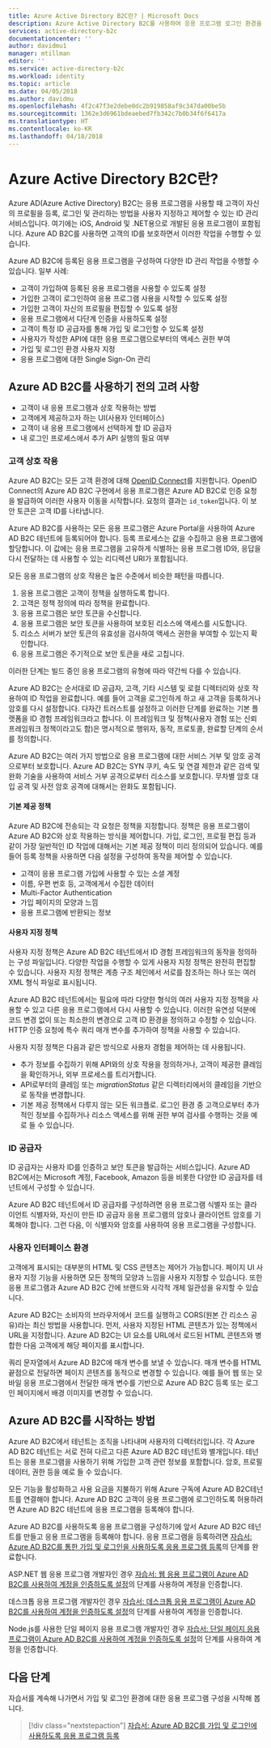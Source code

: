 ```yaml
---
title: Azure Active Directory B2C란? | Microsoft Docs
description: Azure Active Directory B2C를 사용하여 응용 프로그램 로그인 환경을 만들고 관리하는 방법을 살펴봅니다.
services: active-directory-b2c
documentationcenter: ''
author: davidmu1
manager: mtillman
editor: ''
ms.service: active-directory-b2c
ms.workload: identity
ms.topic: article
ms.date: 04/05/2018
ms.author: davidmu
ms.openlocfilehash: 4f2c47f3e2debe0dc2b919858af9c347da00be5b
ms.sourcegitcommit: 1362e3d6961bdeaebed7fb342c7b0b34f6f6417a
ms.translationtype: HT
ms.contentlocale: ko-KR
ms.lasthandoff: 04/18/2018
---
```

# <a name="what-is-azure-active-directory-b2c"></a>Azure Active Directory B2C란?

Azure AD(Azure Active Directory) B2C는 응용 프로그램을 사용할 때 고객이 자신의 프로필을 등록, 로그인 및 관리하는 방법을 사용자 지정하고 제어할 수 있는 ID 관리 서비스입니다. 여기에는 iOS, Android 및 .NET용으로 개발된 응용 프로그램이 포함됩니다. Azure AD B2C를 사용하면 고객의 ID를 보호하면서 이러한 작업을 수행할 수 있습니다.

Azure AD B2C에 등록된 응용 프로그램을 구성하여 다양한 ID 관리 작업을 수행할 수 있습니다. 일부 사례:

- 고객이 가입하여 등록된 응용 프로그램을 사용할 수 있도록 설정
- 가입한 고객이 로그인하여 응용 프로그램 사용을 시작할 수 있도록 설정
- 가입한 고객이 자신의 프로필을 편집할 수 있도록 설정
- 응용 프로그램에서 다단계 인증을 사용하도록 설정
- 고객이 특정 ID 공급자를 통해 가입 및 로그인할 수 있도록 설정
- 사용자가 작성한 API에 대한 응용 프로그램으로부터의 액세스 권한 부여
- 가입 및 로그인 환경 사용자 지정
- 응용 프로그램에 대한 Single Sign-On 관리

## <a name="what-do-i-need-to-think-about-before-using-azure-ad-b2c"></a>Azure AD B2C를 사용하기 전의 고려 사항

- 고객이 내 응용 프로그램과 상호 작용하는 방법
- 고객에게 제공하고자 하는 UI(사용자 인터페이스)
- 고객이 내 응용 프로그램에서 선택하게 할 ID 공급자 
- 내 로그인 프로세스에서 추가 API 실행의 필요 여부

### <a name="customer-interaction"></a>고객 상호 작용

Azure AD B2C는 모든 고객 환경에 대해 [OpenID Connect](https://openid.net/connect/)를 지원합니다. OpenID Connect의 Azure AD B2C 구현에서 응용 프로그램은 Azure AD B2C로 인증 요청을 발급하여 이러한 사용자 이동을 시작합니다. 요청의 결과는 `id_token`입니다. 이 보안 토큰은 고객 ID를 나타냅니다.

Azure AD B2C를 사용하는 모든 응용 프로그램은 Azure Portal을 사용하여 Azure AD B2C 테넌트에 등록되어야 합니다. 등록 프로세스는 값을 수집하고 응용 프로그램에 할당합니다. 이 값에는 응용 프로그램을 고유하게 식별하는 응용 프로그램 ID와, 응답을 다시 전달하는 데 사용할 수 있는 리디렉션 URI가 포함됩니다.

모든 응용 프로그램의 상호 작용은 높은 수준에서 비슷한 패턴을 따릅니다.

1. 응용 프로그램은 고객이 정책을 실행하도록 합니다.
2. 고객은 정책 정의에 따라 정책을 완료합니다.
3. 응용 프로그램은 보안 토큰을 수신합니다.
4. 응용 프로그램은 보안 토큰을 사용하여 보호된 리소스에 액세스를 시도합니다.
5. 리소스 서버가 보안 토큰의 유효성을 검사하여 액세스 권한을 부여할 수 있는지 확인합니다.
6. 응용 프로그램은 주기적으로 보안 토큰을 새로 고칩니다.

이러한 단계는 빌드 중인 응용 프로그램의 유형에 따라 약간씩 다를 수 있습니다.

Azure AD B2C는 순서대로 ID 공급자, 고객, 기타 시스템 및 로컬 디렉터리와 상호 작용하여 ID 작업을 완료합니다. 예를 들어 고객을 로그인하게 하고 새 고객을 등록하거나 암호를 다시 설정합니다. 다자간 트러스트를 설정하고 이러한 단계를 완료하는 기본 플랫폼을 ID 경험 프레임워크라고 합니다. 이 프레임워크 및 정책(사용자 경험 또는 신뢰 프레임워크 정책이라고도 함)은 명시적으로 행위자, 동작, 프로토콜, 완료할 단계의 순서를 정의합니다.

Azure AD B2C는 여러 가지 방법으로 응용 프로그램에 대한 서비스 거부 및 암호 공격으로부터 보호합니다. Azure AD B2C는 SYN 쿠키, 속도 및 연결 제한과 같은 검색 및 완화 기술을 사용하여 서비스 거부 공격으로부터 리소스를 보호합니다. 무차별 암호 대입 공격 및 사전 암호 공격에 대해서는 완화도 포함됩니다.

#### <a name="built-in-policies"></a>기본 제공 정책

Azure AD B2C에 전송되는 각 요청은 정책을 지정합니다. 정책은 응용 프로그램이 Azure AD B2C와 상호 작용하는 방식을 제어합니다. 가입, 로그인, 프로필 편집 등과 같이 가장 일반적인 ID 작업에 대해서는 기본 제공 정책이 미리 정의되어 있습니다.  예를 들어 등록 정책을 사용하면 다음 설정을 구성하여 동작을 제어할 수 있습니다.

- 고객이 응용 프로그램 가입에 사용할 수 있는 소셜 계정
- 이름, 우편 번호 등, 고객에게서 수집한 데이터
- Multi-Factor Authentication
- 가입 페이지의 모양과 느낌
- 응용 프로그램에 반환되는 정보

#### <a name="custom-policies"></a>사용자 지정 정책 

사용자 지정 정책은 Azure AD B2C 테넌트에서 ID 경험 프레임워크의 동작을 정의하는 구성 파일입니다. 다양한 작업을 수행할 수 있게 사용자 지정 정책은 완전히 편집할 수 있습니다. 사용자 지정 정책은 계층 구조 체인에서 서로를 참조하는 하나 또는 여러 XML 형식 파일로 표시됩니다. 

Azure AD B2C 테넌트에서는 필요에 따라 다양한 형식의 여러 사용자 지정 정책을 사용할 수 있고 다른 응용 프로그램에서 다시 사용할 수 있습니다. 이러한 유연성 덕분에 코드 변경 없이 또는 최소한의 변경으로 고객 ID 환경을 정의하고 수정할 수 있습니다. HTTP 인증 요청에 특수 쿼리 매개 변수를 추가하여 정책을 사용할 수 있습니다.

사용자 지정 정책은 다음과 같은 방식으로 사용자 경험을 제어하는 데 사용됩니다.

- 추가 정보를 수집하기 위해 API와의 상호 작용을 정의하거나, 고객이 제공한 클레임을 확인하거나, 외부 프로세스를 트리거합니다.
- API로부터의 클레임 또는 *migrationStatus* 같은 디렉터리에서의 클레임을 기반으로 동작을 변경합니다.
- 기본 제공 정책에서 다루지 않는 모든 워크플로. 로그인 환경 중 고객으로부터 추가적인 정보를 수집하거나 리소스 액세스를 위해 권한 부여 검사를 수행하는 것을 예로 들 수 있습니다.

### <a name="identity-providers"></a>ID 공급자

ID 공급자는 사용자 ID를 인증하고 보안 토큰을 발급하는 서비스입니다. Azure AD B2C에서는 Microsoft 계정, Facebook, Amazon 등을 비롯한 다양한 ID 공급자를 테넌트에서 구성할 수 있습니다. 

Azure AD B2C 테넌트에서 ID 공급자를 구성하려면 응용 프로그램 식별자 또는 클라이언트 식별자와, 자신이 만든 ID 공급자 응용 프로그램의 암호나 클라이언트 암호를 기록해야 합니다. 그런 다음, 이 식별자와 암호를 사용하여 응용 프로그램을 구성합니다.

### <a name="user-interface-experience"></a>사용자 인터페이스 환경

고객에게 표시되는 대부분의 HTML 및 CSS 콘텐츠는 제어가 가능합니다. 페이지 UI 사용자 지정 기능을 사용하면 모든 정책의 모양과 느낌을 사용자 지정할 수 있습니다. 또한 응용 프로그램과 Azure AD B2C 간에 브랜드와 시각적 개체 일관성을 유지할 수 있습니다.

Azure AD B2C는 소비자의 브라우저에서 코드를 실행하고 CORS(원본 간 리소스 공유)라는 최신 방법을 사용합니다. 먼저, 사용자 지정된 HTML 콘텐츠가 있는 정책에서 URL을 지정합니다. Azure AD B2C는 UI 요소를 URL에서 로드된 HTML 콘텐츠와 병합한 다음 고객에게 해당 페이지를 표시합니다.

쿼리 문자열에서 Azure AD B2C에 매개 변수를 보낼 수 있습니다. 매개 변수를 HTML 끝점으로 전달하면 페이지 콘텐츠를 동적으로 변경할 수 있습니다. 예를 들어 웹 또는 모바일 응용 프로그램에서 전달한 매개 변수를 기반으로 Azure AD B2C 등록 또는 로그인 페이지에서 배경 이미지를 변경할 수 있습니다.

## <a name="how-do-i-get-started-with-azure-ad-b2c"></a>Azure AD B2C를 시작하는 방법

Azure AD B2C에서 테넌트는 조직을 나타내며 사용자의 디렉터리입니다. 각 Azure AD B2C 테넌트는 서로 전혀 다르고 다른 Azure AD B2C 테넌트와 별개입니다. 테넌트는 응용 프로그램을 사용하기 위해 가입한 고객 관련 정보를 포함합니다. 암호, 프로필 데이터, 권한 등을 예로 들 수 있습니다.

모든 기능을 활성화하고 사용 요금을 지불하기 위해 Azure 구독에 Azure AD B2C테넌트를 연결해야 합니다. Azure AD B2C 고객이 응용 프로그램에 로그인하도록 허용하려면 Azure AD B2C 테넌트에 응용 프로그램을 등록해야 합니다.

Azure AD B2C를 사용하도록 응용 프로그램을 구성하기에 앞서 Azure AD B2C 테넌트를 만들고 응용 프로그램을 등록해야 합니다. 응용 프로그램을 등록하려면 [자습서: Azure AD B2C를 통한 가입 및 로그인을 사용하도록 응용 프로그램 등록](tutorial-register-applications.md)의 단계를 완료합니다.
  
ASP.NET 웹 응용 프로그램 개발자인 경우 [자습서: 웹 응용 프로그램이 Azure AD B2C를 사용하여 계정을 인증하도록 설정](active-directory-b2c-tutorials-web-app.md)의 단계를 사용하여 계정을 인증합니다.

데스크톱 응용 프로그램 개발자인 경우 [자습서: 데스크톱 응용 프로그램이 Azure AD B2C를 사용하여 계정을 인증하도록 설정](active-directory-b2c-tutorials-desktop-app.md)의 단계를 사용하여 계정을 인증합니다.

Node.js를 사용한 단일 페이지 응용 프로그램 개발자인 경우 [자습서: 단일 페이지 응용 프로그램이 Azure AD B2C를 사용하여 계정을 인증하도록 설정](active-directory-b2c-tutorials-spa.md)의 단계를 사용하여 계정을 인증합니다.

## <a name="next-steps"></a>다음 단계

자습서를 계속해 나가면서 가입 및 로그인 환경에 대한 응용 프로그램 구성을 시작해 봅니다.

> [!div class="nextstepaction"]
> [자습서: Azure AD B2C를 가입 및 로그인에 사용하도록 응용 프로그램 등록](tutorial-register-applications.md)
